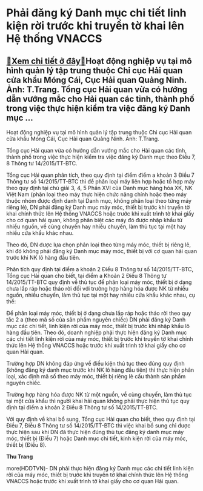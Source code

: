 Phải đăng ký Danh mục chi tiết linh kiện rời trước khi truyền tờ khai lên Hệ thống VNACCS
=========================================================================================

[:gift:Xem chi tiết ở đây:gift:](https://hddtvn.com/phai-dang-ky-danh-muc-chi-tiet-linh-kien-roi-truoc-khi-truyen-to-khai-len-he-thong-vnaccs/)Hoạt động nghiệp vụ tại mô hình quản lý tập trung thuộc Chi cục Hải quan cửa khẩu Móng Cái, Cục Hải quan Quảng Ninh. Ảnh: T.Trang. Tổng cục Hải quan vừa có hướng dẫn vướng mắc cho Hải quan các tỉnh, thành phố trong việc thực hiện kiểm tra việc đăng ký Danh mục …
----------------------------------------------------------------------------------------------------------------------------------------------------------------------------------------------------------------------------------------------------------------------







 






 Hoạt động nghiệp vụ tại mô hình quản lý tập trung thuộc Chi cục Hải quan cửa khẩu Móng Cái, Cục Hải quan Quảng Ninh. Ảnh: T.Trang. 


Tổng cục Hải quan vừa có hướng dẫn vướng mắc cho Hải quan các tỉnh, thành phố trong việc thực hiện kiểm tra việc đăng ký Danh mục theo Điều 7, 8 Thông tư 14/2015/TT-BTC.


 Tổng cục Hải quan phân tích, theo quy định tại điểm điểm a khoản 3 Điều 7 Thông tư số 14/2015/TT-BTC thì để phân loại máy liên hợp hoặc tổ hợp máy theo quy định tại chú giải 3, 4, 5 Phần XVI của Danh mục hàng hóa XK, NK Việt Nam (phân loại theo máy thực hiện chức năng chính hoặc theo máy thuộc nhóm được định danh tại Danh mục, không phân loại theo từng máy riêng lẻ), DN phải đăng ký Danh mục máy móc, thiết bị trước khi truyền tờ khai chính thức lên Hệ thống VNACCS hoặc trước khi xuất trình tờ khai giấy cho cơ quan hải quan, không phân biệt các máy đó được nhập khẩu từ nhiều nguồn, về cùng chuyến hay nhiều chuyến, làm thủ tục tại một hay nhiều cửa khẩu khác nhau.


 Theo đó, DN được lựa chọn phân loại theo từng máy móc, thiết bị riêng lẻ, khi đó không phải đăng ký Danh mục máy móc, thiết bị với cơ quan hải quan trước khi NK lô hàng đầu tiên.


 Phân tích quy định tại điểm a khoản 2 Điều 8 Thông tư số 14/2015/TT-BTC, Tổng cục Hải quan cho biết, tại điểm a Khoản 2 Điều 8 Thông tư 14/2015/TT-BTC quy định về thủ tục để phân loại máy móc, thiết bị ở dạng chưa lắp ráp hoặc tháo rời đối với trường hợp hàng hóa được NK từ nhiều nguồn, nhiều chuyến, làm thủ tục tại một hay nhiều cửa khẩu khác nhau, cụ thể: 


 Để phân loại máy móc, thiết bị ở dạng chưa lắp ráp hoặc tháo rời theo quy tắc 2 a (theo mã số của sản phẩm nguyên chiếc) DN phải đăng ký Danh mục các chi tiết, linh kiện rời của máy móc, thiết bị trước khi nhập khẩu lô hàng đầu tiên. Theo đó, doanh nghiệp phải thực hiện đăng ký Danh mục các chi tiết linh kiện rời của máy móc, thiết bị trước khi truyền tờ khai chính thức lên Hệ thống VNACCS hoặc trước khi xuất trình tờ khai giấy cho cơ quan Hải quan. 


 Trường hợp DN không đáp ứng về điều kiện thủ tục theo đúng quy định (không đăng ký danh mục trước khi NK lô hàng đầu tiên) thì thực hiện phân loại, xác định mã số theo máy móc, thiết bị riêng lẻ cấu thành sản phẩm nguyên chiếc.


 Trường hợp hàng hóa được NK từ một nguồn, về cùng chuyến, làm thủ tục tại một cửa khẩu thì người khai hải quan không phải thực hiện thủ tục quy định tại điểm a khoản 2 Điều 8 Thông tư số 14/2015/TT-BTC.


 Với quy định về khai bổ sung, Tổng cục Hải quan cho biết, theo quy định tại Điều 7, Điều 8 Thông tư số 14/2015/TT-BTC thì việc khai bổ sung chỉ được thực hiện sau khi DN đã thực hiện đúng thủ tục đăng ký danh mục máy móc, thiết bị (Điều 7) hoặc Danh mục chi tiết, kinh kiện rời của máy móc, thiết bị (Điều 8).






**Thu Trang**



more(HDDTVN)- DN phải thực hiện đăng ký Danh mục các chi tiết linh kiện rời của máy móc, thiết bị trước khi truyền tờ khai chính thức lên Hệ thống VNACCS hoặc trước khi xuất trình tờ khai giấy cho cơ quan Hải quan.

